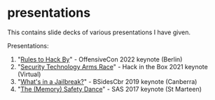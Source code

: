 # presentations

This contains slide decks of various presentations I have given. 

Presentations:

1. "[Rules to Hack By][offensivecon2022]" - OffensiveCon 2022 keynote (Berlin)
2. "[Security Technology Arms Race][hitb2021]" - Hack in the Box 2021 keynote (Virtual)
3. "[What's in a Jailbreak?][bsides2019]" - BSidesCbr 2019 keynote (Canberra)
4. "[The (Memory) Safety Dance][sas2017]" - SAS 2017 keynote (St Marteen)

[offensivecon2022]:https://github.com/mdowd79/presentations/raw/67b6395edccb33ffa29e3e50b61c7e90e1de5aef/offensivecon2022_mdowd_final.pdf
[hitb2021]:https://github.com/mdowd79/presentations/raw/67b6395edccb33ffa29e3e50b61c7e90e1de5aef/hitb-dowd-final.pdf
[bsides2019]:https://github.com/mdowd79/presentations/raw/67b6395edccb33ffa29e3e50b61c7e90e1de5aef/bsides2019-dowd-final.pdf
[sas2017]:https://github.com/mdowd79/presentations/raw/67b6395edccb33ffa29e3e50b61c7e90e1de5aef/sas2017-dowd-final.pdf
